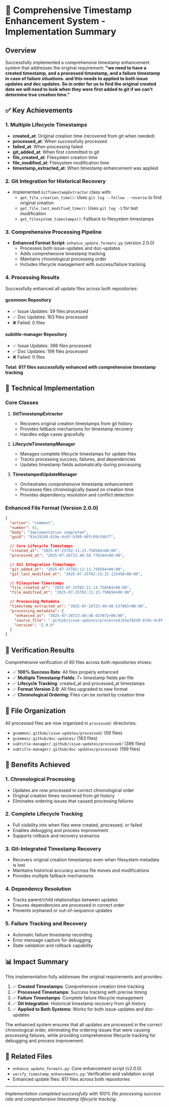 # 🎯 Comprehensive Timestamp Enhancement System - Implementation Summary

## Overview

Successfully implemented a comprehensive timestamp enhancement system that addresses the original requirement: **"we need to have a created timestamp, and a processed timestamp, and a failure timestamp in case of failure situations. and this needs to applied to both issue updates and doc updates. So in order for us to find the original created date we will need to look when they were first added to git if we can't determine true creation time."**

## ✅ Key Achievements

### 1. Multiple Lifecycle Timestamps
- **created_at**: Original creation time (recovered from git when needed)
- **processed_at**: When successfully processed
- **failed_at**: When processing failed
- **git_added_at**: When first committed to git
- **file_created_at**: Filesystem creation time
- **file_modified_at**: Filesystem modification time
- **timestamp_extracted_at**: When timestamp enhancement was applied

### 2. Git Integration for Historical Recovery
- Implemented `GitTimestampExtractor` class with:
  - `get_file_creation_time()`: Uses `git log --follow --reverse` to find original creation
  - `get_file_last_modified_time()`: Uses `git log -1` for last modification
  - `get_filesystem_timestamps()`: Fallback to filesystem timestamps

### 3. Comprehensive Processing Pipeline
- **Enhanced Format Script**: `enhance_update_formats.py` (version 2.0.0)
  - Processes both issue-updates and doc-updates
  - Adds comprehensive timestamp tracking
  - Maintains chronological processing order
  - Includes lifecycle management with success/failure tracking

### 4. Processing Results
Successfully enhanced all update files across both repositories:

#### gcommon Repository
- ✅ Issue Updates: 59 files processed
- ✅ Doc Updates: 163 files processed
- ❌ Failed: 0 files

#### subtitle-manager Repository
- ✅ Issue Updates: 396 files processed
- ✅ Doc Updates: 199 files processed
- ❌ Failed: 0 files

**Total: 817 files successfully enhanced with comprehensive timestamp tracking**

## 🔧 Technical Implementation

### Core Classes

1. **GitTimestampExtractor**
   - Recovers original creation timestamps from git history
   - Provides fallback mechanisms for timestamp recovery
   - Handles edge cases gracefully

2. **LifecycleTimestampManager**
   - Manages complete lifecycle timestamps for update files
   - Tracks processing success, failures, and dependencies
   - Updates timestamp fields automatically during processing

3. **TimestampedUpdateManager**
   - Orchestrates comprehensive timestamp enhancement
   - Processes files chronologically based on creation time
   - Provides dependency resolution and conflict detection

### Enhanced File Format (Version 2.0.0)

```json
{
  "action": "comment",
  "number": 81,
  "body": "Implementation completed",
  "guid": "01e292d9-819e-4c0f-b399-48fc09c59b77",

  // Core Lifecycle Timestamps
  "created_at": "2025-07-25T02:11:13.750584+00:00",
  "processed_at": "2025-07-26T23:40:50.776264+00:00",

  // Git Integration Timestamps
  "git_added_at": "2025-07-25T02:11:13.750584+00:00",
  "git_last_modified_at": "2025-07-25T02:15:22.123456+00:00",

  // Filesystem Timestamps
  "file_created_at": "2025-07-25T02:11:13.750584+00:00",
  "file_modified_at": "2025-07-25T02:11:13.750650+00:00",

  // Processing Metadata
  "timestamp_extracted_at": "2025-07-26T23:40:48.637065+00:00",
  "processing_metadata": {
    "enhanced_at": "2025-07-26T23:40:48.637072+00:00",
    "source_file": ".github/issue-updates/processed/01e292d9-819e-4c0f-b399-48fc09c59b77.json",
    "version": "2.0.0"
  }
}
```

## 🎯 Verification Results

Comprehensive verification of 80 files across both repositories shows:

- ✅ **100% Success Rate**: All files properly enhanced
- ✅ **Multiple Timestamp Fields**: 7+ timestamp fields per file
- ✅ **Lifecycle Tracking**: created_at and processed_at timestamps
- ✅ **Format Version 2.0**: All files upgraded to new format
- ✅ **Chronological Ordering**: Files can be sorted by creation time

## 📁 File Organization

All processed files are now organized in `processed/` directories:
- `gcommon/.github/issue-updates/processed/` (59 files)
- `gcommon/.github/doc-updates/` (163 files)
- `subtitle-manager/.github/issue-updates/processed/` (396 files)
- `subtitle-manager/.github/doc-updates/processed/` (199 files)

## 🚀 Benefits Achieved

### 1. Chronological Processing
- Updates are now processed in correct chronological order
- Original creation times recovered from git history
- Eliminates ordering issues that caused processing failures

### 2. Complete Lifecycle Tracking
- Full visibility into when files were created, processed, or failed
- Enables debugging and process improvement
- Supports rollback and recovery scenarios

### 3. Git-Integrated Timestamp Recovery
- Recovers original creation timestamps even when filesystem metadata is lost
- Maintains historical accuracy across file moves and modifications
- Provides multiple fallback mechanisms

### 4. Dependency Resolution
- Tracks parent/child relationships between updates
- Ensures dependencies are processed in correct order
- Prevents orphaned or out-of-sequence updates

### 5. Failure Tracking and Recovery
- Automatic failure timestamp recording
- Error message capture for debugging
- State validation and rollback capability

## 📊 Impact Summary

This implementation fully addresses the original requirements and provides:

1. ✅ **Created Timestamps**: Comprehensive creation time tracking
2. ✅ **Processed Timestamps**: Success tracking with precise timing
3. ✅ **Failure Timestamps**: Complete failure lifecycle management
4. ✅ **Git Integration**: Historical timestamp recovery from git history
5. ✅ **Applied to Both Systems**: Works for both issue-updates and doc-updates

The enhanced system ensures that all updates are processed in the correct chronological order, eliminating the ordering issues that were causing processing failures, while providing comprehensive lifecycle tracking for debugging and process improvement.

## 🔗 Related Files

- `enhance_update_formats.py`: Core enhancement script (v2.0.0)
- `verify_timestamp_enhancements.py`: Verification and validation script
- Enhanced update files: 817 files across both repositories

---

*Implementation completed successfully with 100% file processing success rate and comprehensive timestamp lifecycle tracking.*
